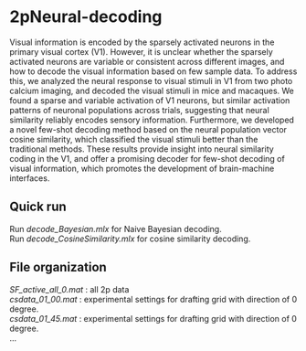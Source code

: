 # 2pNeural-decoding
Visual information is encoded by the sparsely activated neurons in the primary visual cortex (V1). However, it is unclear whether the sparsely activated neurons are variable or consistent across different images, and how to decode the visual information based on few sample data. To address this, we analyzed the neural response to visual stimuli in V1 from two photo calcium imaging, and decoded the visual stimuli in mice and macaques. We found a sparse and variable activation of V1 neurons, but similar activation patterns of neuronal populations across trials, suggesting that neural similarity reliably encodes sensory information. Furthermore, we developed a novel few-shot decoding method based on the neural population vector cosine similarity, which classified the visual stimuli better than the traditional methods. These results provide insight into neural similarity coding in the V1, and offer a promising decoder for few-shot decoding of visual information, which promotes the development of brain-machine interfaces. 

## Quick run
Run *decode_Bayesian.mlx* for Naive Bayesian decoding.    
Run *decode_CosineSimilarity.mlx* for cosine similarity decoding.    

## File organization
*SF_active_all_0.mat* : all 2p data    
*csdata_01_00.mat* : experimental settings for drafting grid with direction of 0 degree.    
*csdata_01_45.mat* : experimental settings for drafting grid with direction of 0 degree.    
...
